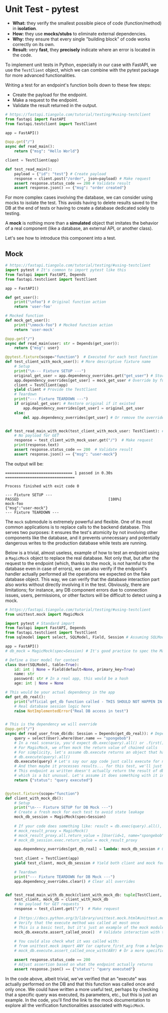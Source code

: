 # Unit Test - pytest

- **What:** they verify the smallest possible piece of code (function/method) in **isolation**.
- **How:** they use **mocks/stubs** to eliminate external dependencies.
- **Why:** they ensure that every single "building block" of code works correctly on its own.
- **Result:** very **fast**, they **precisely** indicate where an error is located in the code.

To implement unit tests in Python, especially in our case with FastAPI, we use the `TestClient` object, which we can combine with the pytest package for more advanced functionalities.

Writing a test for an endpoint's function boils down to these few steps:

- Create the payload for the endpoint.
- Make a request to the endpoint.
- Validate the result returned in the output.

```python
# https://fastapi.tiangolo.com/tutorial/testing/#using-testclient
from fastapi import FastAPI
from fastapi.testclient import TestClient

app = FastAPI()

@app.get("/")
async def read_main():
    return {"msg": "Hello World"}

client = TestClient(app)

def test_read_main():
    payload = {"id": "test"} # Create payload
    response = client.post("/order", json=payload) # Make request
    assert response.status_code == 200 # Validate result
    assert response.json() == {"msg": "order created"}
```

For more complex cases involving the database, we can consider using mocks to isolate the test. This avoids having to delete results saved to the DB at the end of tests or having to create a database dedicated solely to testing.

A **mock** is nothing more than a **simulated** object that imitates the behavior of a real component (like a database, an external API, or another class).

Let's see how to introduce this component into a test.

## Mock

```python
# https://fastapi.tiangolo.com/tutorial/testing/#using-testclient
import pytest # It's common to import pytest like this
from fastapi import FastAPI, Depends
from fastapi.testclient import TestClient

app = FastAPI()

def get_user():
    print("\nfoo") # Original function action
    return 'user-foo'

# Mocked function
def mock_get_user():
    print("\nmock-foo") # Mocked function action
    return 'user-mock'

@app.get("/")
async def read_main(user: str = Depends(get_user)):
    return {"msg": user}

@pytest.fixture(scope="function")  # Executed for each test function
def test_client_with_mock_user(): # More descriptive fixture name
    # Setup
    print("\n--- Fixture SETUP ---")
    original_get_user = app.dependency_overrides.get("get_user") # Store original if any
    app.dependency_overrides[get_user] = mock_get_user # Override by function object
    client = TestClient(app)
    yield client # Provide the TestClient
    # Teardown
    print("--- Fixture TEARDOWN ---")
    if original_get_user: # Restore original if it existed
        app.dependency_overrides[get_user] = original_get_user
    else:
        del app.dependency_overrides[get_user] # Or remove the override


def test_read_main_with_mock(test_client_with_mock_user: TestClient): # Use the fixture
    # No payload for GET
    response = test_client_with_mock_user.get("/")  # Make request
    print(response.text)
    assert response.status_code == 200  # Validate result
    assert response.json() == {"msg": "user-mock"}
```

The output will be:

```
============================== 1 passed in 0.30s ===============================

Process finished with exit code 0

--- Fixture SETUP ---
PASSED                                        [100%]
mock-foo
{"msg":"user-mock"}
--- Fixture TEARDOWN ---
```

The `mock` submodule is extremely powerful and flexible. One of its most common applications is to replace calls to the backend database. This serves two purposes: it ensures the test's atomicity by not involving other components like the database, and it prevents unnecessary and potentially dangerous writes to the production database while tests are running.

Below is a trivial, almost useless, example of how to test an endpoint using a `MagicMock` object to replace the real database. Not only that, but after the request to the endpoint (which, thanks to the mock, is not harmful to the database even in case of errors), we can also verify if the endpoint's handler actually performed all the operations we expected on the fake database object. This way, we can verify that the database interaction part also works without directly involving it in the test. Obviously, there are limitations; for instance, any DB component errors due to connection issues, users, permissions, or other factors will be difficult to detect using a mock.

```python
# https://fastapi.tiangolo.com/tutorial/testing/#using-testclient
from unittest.mock import MagicMock

import pytest # Standard import
from fastapi import FastAPI, Depends
from fastapi.testclient import TestClient
from sqlmodel import select, SQLModel, Field, Session # Assuming SQLModel

app = FastAPI()
# db_mock = MagicMock(spec=Session) # It's good practice to spec the MagicMock

# Define a User model for context
class User(SQLModel, table=True):
    id: int | None = Field(default=None, primary_key=True)
    name: str
    password: str # In a real app, this would be a hash
    age: int | None = None

# This would be your actual dependency in the app
def get_db_real():
    print("official get_db function called - THIS SHOULD NOT HAPPEN IN TEST")
    # Real database session logic here
    raise NotImplementedError("Real DB access in test")


# This is the dependency we will override
@app.get("/")
async def read_user_from_db(db: Session = Depends(get_db_real)): # Depends on the real one initially
    query = select(User).where(User.name == "spongebob")
    # In a real scenario, you'd expect db.exec(query).all() or .first()
    # For MagicMock, we often mock the return value of chained calls
    # For simplicity, let's assume db.execute returns an object that has an all() method
    # db.execute(query).all()
    db.execute(query) # Let's say our app code just calls execute for now
    # And then maybe it processes results... for this test, we'll just check execute was called.
    # This endpoint as written doesn't actually return the result of db.execute,
    # which is a bit unusual. Let's assume it does something with it internally or returns a fixed value.
    return {"status": "query executed"}


@pytest.fixture(scope="function")
def client_with_mock_db():
    # Setup
    print("\n--- Fixture SETUP for DB Mock ---")
    # Create a fresh mock for each test to avoid state leakage
    mock_db_session = MagicMock(spec=Session)
    
    # If your code does something like: result = db.exec(query).all(), you might mock it like this:
    # mock_result_proxy = MagicMock()
    # mock_result_proxy.all.return_value = [User(id=1, name="spongebob", password="pwd")] # Example return
    # mock_db_session.exec.return_value = mock_result_proxy

    app.dependency_overrides[get_db_real] = lambda: mock_db_session # Override with a function returning the mock
    
    test_client = TestClient(app)
    yield test_client, mock_db_session # Yield both client and mock for assertions

    # Teardown
    print("--- Fixture TEARDOWN for DB Mock ---")
    app.dependency_overrides.clear() # Clear all overrides


def test_read_main_with_db_mock(client_with_mock_db: tuple[TestClient, MagicMock]):
    test_client, mock_db = client_with_mock_db
    # No payload for GET requests
    response = test_client.get("/")  # Make request
    
    # [https://docs.python.org/3/library/unittest.mock.html#unittest.mock.Mock.assert_called_once](https://docs.python.org/3/library/unittest.mock.html#unittest.mock.Mock.assert_called_once)
    # Verify that the execute method was called at most once
    # This is a basic test, but it's just an example of the mock module's capabilities
    mock_db.execute.assert_called_once()  # Validate interaction with the mock
    
    # You could also check what it was called with:
    # from unittest.mock import ANY (or capture_first_arg from a helper)
    # mock_db.execute.assert_called_once_with(ANY) # Or a more specific query object if constructible

    assert response.status_code == 200
    # Adjust assertion based on what the endpoint actually returns
    assert response.json() == {"status": "query executed"}
```

In the code above, albeit trivial, we've verified that an "execute" was actually performed on the DB and that this function was called once and only once. We could have written a more useful test, perhaps by checking that a specific query was executed, its parameters, etc., but this is just an example. In the code, you'll find the link to the mock documentation to explore all the verification functionalities associated with `MagicMock`.
